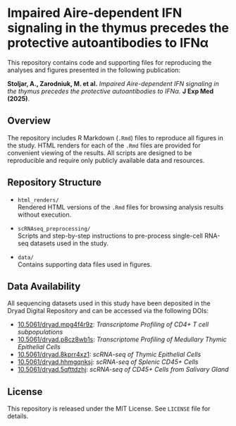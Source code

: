 # Impaired Aire-dependent IFN signaling in the thymus precedes the protective autoantibodies to IFNα

This repository contains code and supporting files for reproducing the analyses and figures presented in the following publication:

**Stoljar, A., Zarodniuk, M. et al.** *Impaired Aire-dependent IFN signaling in the thymus precedes the protective autoantibodies to IFNα.* **J Exp Med (2025)**.

## Overview

The repository includes R Markdown (`.Rmd`) files to reproduce all figures in the study. HTML renders for each of the `.Rmd` files are provided for convenient viewing of the results. All scripts are designed to be reproducible and require only publicly available data and resources.

## Repository Structure

- `html_renders/`  
  Rendered HTML versions of the `.Rmd` files for browsing analysis results without execution.

- `scRNAseq_preprocessing/`  
  Scripts and step-by-step instructions to pre-process single-cell RNA-seq datasets used in the study.

- `data/`  
  Contains supporting data files used in figures.

## Data Availability

All sequencing datasets used in this study have been deposited in the Dryad Digital Repository and can be accessed via the following DOIs:

- [10.5061/dryad.mpg4f4r9z](https://doi.org/10.5061/dryad.mpg4f4r9z): *Transcriptome Profiling of CD4+ T cell subpopulations*
- [10.5061/dryad.p8cz8wb1s](https://doi.org/10.5061/dryad.p8cz8wb1s): *Transcriptome Profiling of Medullary Thymic Epithelial Cells*
- [10.5061/dryad.8kprr4xz1](https://doi.org/10.5061/dryad.8kprr4xz1): *scRNA-seq of Thymic Epithelial Cells*
- [10.5061/dryad.hhmgqnksj](https://doi.org/10.5061/dryad.hhmgqnksj): *scRNA-seq of Splenic CD45+ Cells*
- [10.5061/dryad.5qfttdzhj](https://doi.org/10.5061/dryad.5qfttdzhj): *scRNA-seq of CD45+ Cells from Salivary Gland*

## License

This repository is released under the MIT License. See `LICENSE` file for details.